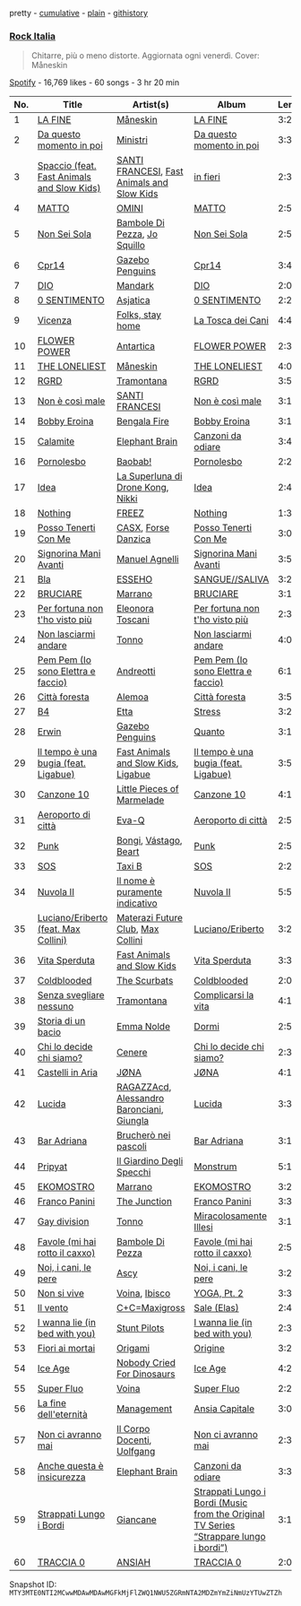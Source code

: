 pretty - [cumulative](/playlists/cumulative/37i9dQZF1DWViUlcvfltyZ.md) - [plain](/playlists/plain/37i9dQZF1DWViUlcvfltyZ) - [githistory](https://github.githistory.xyz/mackorone/spotify-playlist-archive/blob/main/playlists/plain/37i9dQZF1DWViUlcvfltyZ)

### [Rock Italia](https://open.spotify.com/playlist/37i9dQZF1DWViUlcvfltyZ)

> Chitarre, più o meno distorte\. Aggiornata ogni venerdì\. Cover: Måneskin

[Spotify](https://open.spotify.com/user/spotify) - 16,769 likes - 60 songs - 3 hr 20 min

| No. | Title | Artist(s) | Album | Length |
|---|---|---|---|---|
| 1 | [LA FINE](https://open.spotify.com/track/6DPE8tGV9lzKALNnvuY9dS) | [Måneskin](https://open.spotify.com/artist/0lAWpj5szCSwM4rUMHYmrr) | [LA FINE](https://open.spotify.com/album/5eZ98aKCgAQmEYNtueCoJK) | 3:20 |
| 2 | [Da questo momento in poi](https://open.spotify.com/track/5aMXkADzSKqZ5QGYWY9roY) | [Ministri](https://open.spotify.com/artist/6an9YCv0S0Mj3rsaD9Ahpz) | [Da questo momento in poi](https://open.spotify.com/album/1ALi5lN60hGaXWXX6q7GmO) | 3:32 |
| 3 | [Spaccio \(feat\. Fast Animals and Slow Kids\)](https://open.spotify.com/track/3QeGRIk6yOx6RRrXD2whlJ) | [SANTI FRANCESI](https://open.spotify.com/artist/3VsF47TUmv6WPsWjICe8VR), [Fast Animals and Slow Kids](https://open.spotify.com/artist/2n92OcdDhE5g2CpDI1rjH6) | [in fieri](https://open.spotify.com/album/1PbpWl95wrYdqDXQjGzZfD) | 2:34 |
| 4 | [MATTO](https://open.spotify.com/track/1ESnQ3jsJ1AgmMBgjv3LSy) | [OMINI](https://open.spotify.com/artist/1YKbZY8iou4AeIGqicpwAq) | [MATTO](https://open.spotify.com/album/5el7xAia4ALSa1KYSOIxWY) | 2:51 |
| 5 | [Non Sei Sola](https://open.spotify.com/track/2viAvSGY7YMcDa0fNlSXwk) | [Bambole Di Pezza](https://open.spotify.com/artist/2RucBHMHhR5LMQUoGO19OW), [Jo Squillo](https://open.spotify.com/artist/12w3NBZ8q6GnSfAzNy19Dl) | [Non Sei Sola](https://open.spotify.com/album/5Y405Tvpkm2PyIWBl6N5ph) | 2:58 |
| 6 | [Cpr14](https://open.spotify.com/track/0kNVayFfKaampXjb0fdOCy) | [Gazebo Penguins](https://open.spotify.com/artist/7w6Xdr6KK4A4g9OySnUOUN) | [Cpr14](https://open.spotify.com/album/1TT1RZ8aAGVy04DVcv9oBt) | 3:44 |
| 7 | [DIO](https://open.spotify.com/track/5rvSgBzvXLuRHNI6fAXArv) | [Mandark](https://open.spotify.com/artist/0Y6B1fQJ0pFHBzYRRN8Bp6) | [DIO](https://open.spotify.com/album/6wWyqa9Ry4Jxne32G7KN9p) | 2:02 |
| 8 | [0 SENTIMENTO](https://open.spotify.com/track/5WCw5MPG167COqxJu6c42Y) | [Asjatica](https://open.spotify.com/artist/5wu37JsDSxwAvkZIdYT3Nn) | [0 SENTIMENTO](https://open.spotify.com/album/5DzCgb5qGCuUBPB7DQuWFE) | 2:29 |
| 9 | [Vicenza](https://open.spotify.com/track/2UoqMxVRl4I5IgDRblSToW) | [Folks, stay home](https://open.spotify.com/artist/2HzkhtnJn3OBy557HAwDYH) | [La Tosca dei Cani](https://open.spotify.com/album/40Fngltav0uIo6x6cw20bM) | 4:44 |
| 10 | [FLOWER POWER](https://open.spotify.com/track/7AJ00s3H7TehVRdPN8ANou) | [Antartica](https://open.spotify.com/artist/3waKEzmxmiC9ZNDlCyL9Wb) | [FLOWER POWER](https://open.spotify.com/album/64R18cc1rLixwFQvTMKqLW) | 2:32 |
| 11 | [THE LONELIEST](https://open.spotify.com/track/1Ame8XTX6QHY0l0ahqUhgv) | [Måneskin](https://open.spotify.com/artist/0lAWpj5szCSwM4rUMHYmrr) | [THE LONELIEST](https://open.spotify.com/album/1DFNeS38zvoPkx9wwMEwbc) | 4:07 |
| 12 | [RGRD](https://open.spotify.com/track/4gmxEVlGmX2brjJBEm4Fqy) | [Tramontana](https://open.spotify.com/artist/2StHxIShAbfP5rp1uf2smy) | [RGRD](https://open.spotify.com/album/1EirmUuEp1El24sVa7Xf6s) | 3:53 |
| 13 | [Non è così male](https://open.spotify.com/track/34J9aaAIK8hx44I00gTm1y) | [SANTI FRANCESI](https://open.spotify.com/artist/3VsF47TUmv6WPsWjICe8VR) | [Non è così male](https://open.spotify.com/album/29vLnWfcp2RyY0xUnOIDhT) | 3:12 |
| 14 | [Bobby Eroina](https://open.spotify.com/track/5pjGcNO7ByZqoI95De96TG) | [Bengala Fire](https://open.spotify.com/artist/5B516AbC2BhNio4qvbDdNb) | [Bobby Eroina](https://open.spotify.com/album/3oaqK6gNrIAFVIFNgn53x7) | 3:15 |
| 15 | [Calamite](https://open.spotify.com/track/4rjM6Ju3F5XEqZ5XJEXdKb) | [Elephant Brain](https://open.spotify.com/artist/7seUm7aEVYUy5M61nVARgt) | [Canzoni da odiare](https://open.spotify.com/album/4i3LslAd4jo5F3tFCQ7CYd) | 3:46 |
| 16 | [Pornolesbo](https://open.spotify.com/track/5RmgabbGvfVIr2Wtl3r75e) | [Baobab!](https://open.spotify.com/artist/0P9V5EdqoioSs6GYNliMTt) | [Pornolesbo](https://open.spotify.com/album/4YpQqDBJkMlpTPWBExpk03) | 2:24 |
| 17 | [Idea](https://open.spotify.com/track/0AI35B8TuEtmz5ayf4dQR0) | [La Superluna di Drone Kong](https://open.spotify.com/artist/2yrGOWgivuL3OubJfHj5Xt), [Nikki](https://open.spotify.com/artist/1y9wN6EknDQynEF6123dXJ) | [Idea](https://open.spotify.com/album/3jG7ZwprmZW0PDoImjUL0H) | 2:45 |
| 18 | [Nothing](https://open.spotify.com/track/1rnHe2Pi76SGzyoYvXRBcb) | [FREEZ](https://open.spotify.com/artist/28vV7h4PvbAFJGNhkQQOE0) | [Nothing](https://open.spotify.com/album/4gb7fCkDqvfH5Xe5Dex8Md) | 1:33 |
| 19 | [Posso Tenerti Con Me](https://open.spotify.com/track/0SpalTBYUi9tZ66Ack8GcT) | [CASX](https://open.spotify.com/artist/2J1ivtTZT4Trce2QNrgnUU), [Forse Danzica](https://open.spotify.com/artist/7gRc1OIKFcDAlp6e3fVhAT) | [Posso Tenerti Con Me](https://open.spotify.com/album/1yJSX28RfmbnlkCLD2gyfJ) | 3:09 |
| 20 | [Signorina Mani Avanti](https://open.spotify.com/track/7pljhNu1HXO2TEYg1nLxAa) | [Manuel Agnelli](https://open.spotify.com/artist/1fLNnD2YIhtUR8VrX68As4) | [Signorina Mani Avanti](https://open.spotify.com/album/3ldHaKOt5xQ3puA16Q8Kcl) | 3:52 |
| 21 | [Bla](https://open.spotify.com/track/6gy6etySU0niUCPlyy11cp) | [ESSEHO](https://open.spotify.com/artist/2pVoUbHGWdqQhoaT8rMFsk) | [SANGUE//SALIVA](https://open.spotify.com/album/7s6MkBi98o4lHlyTNudqoQ) | 3:24 |
| 22 | [BRUCIARE](https://open.spotify.com/track/50K3P7uydZGdK2naBJeohX) | [Marrano](https://open.spotify.com/artist/0eH00KPe73zxJhguRiJRwY) | [BRUCIARE](https://open.spotify.com/album/4b5KqaR7e6S1q7OfTbZiXV) | 3:18 |
| 23 | [Per fortuna non t'ho visto più](https://open.spotify.com/track/4UUzOglsn0sSd4JvUq5iwr) | [Eleonora Toscani](https://open.spotify.com/artist/77d3usyZLz9TS7PBxGRVaD) | [Per fortuna non t'ho visto più](https://open.spotify.com/album/5ThHUuh06qZ58vOEEi1Z1j) | 2:31 |
| 24 | [Non lasciarmi andare](https://open.spotify.com/track/0ITzCELsdsvIX4h366BcAf) | [Tonno](https://open.spotify.com/artist/2bB6iVsARQK2KQiurz1nM7) | [Non lasciarmi andare](https://open.spotify.com/album/7kBpgxXddJr60AJF1EP5A1) | 4:02 |
| 25 | [Pem Pem \(Io sono Elettra e faccio\)](https://open.spotify.com/track/406l3Gfz3GUdmbrOBhA5DH) | [Andreotti](https://open.spotify.com/artist/4A2XLQQao9kRsNKf4YfKxJ) | [Pem Pem \(Io sono Elettra e faccio\)](https://open.spotify.com/album/6kN7YHy1mqESjJ64D8YQFD) | 6:17 |
| 26 | [Città foresta](https://open.spotify.com/track/4GPeaXpFwD2ju3fwnfZQ2Z) | [Alemoa](https://open.spotify.com/artist/0lswjSfiPA2bKp6PHlJISF) | [Città foresta](https://open.spotify.com/album/7Mb7CHDVdLUflxd9pKX21w) | 3:53 |
| 27 | [B4](https://open.spotify.com/track/471iPDomxfndXNESa4xg7C) | [Etta](https://open.spotify.com/artist/2U2hbzE2tUhswaUQipbQVB) | [Stress](https://open.spotify.com/album/4nWf8QLYNgmTLCZcyFeLJY) | 3:29 |
| 28 | [Erwin](https://open.spotify.com/track/1AgaLw689q2wdgfP7LpbtR) | [Gazebo Penguins](https://open.spotify.com/artist/7w6Xdr6KK4A4g9OySnUOUN) | [Quanto](https://open.spotify.com/album/3kwtSVF7s2Cy6nsoqFX531) | 3:17 |
| 29 | [Il tempo è una bugia \(feat\. Ligabue\)](https://open.spotify.com/track/7tl8kzo4DM62We5mgJRYNx) | [Fast Animals and Slow Kids](https://open.spotify.com/artist/2n92OcdDhE5g2CpDI1rjH6), [Ligabue](https://open.spotify.com/artist/7H8ZC8uHJMPZGLMApRRNIz) | [Il tempo è una bugia \(feat\. Ligabue\)](https://open.spotify.com/album/7oM4l6zPvDNo9WgT7J9pxq) | 3:58 |
| 30 | [Canzone 10](https://open.spotify.com/track/4kgotZC0lTFDC9VxshW705) | [Little Pieces of Marmelade](https://open.spotify.com/artist/6ap5FlXui4P9SWOKz98o9Z) | [Canzone 10](https://open.spotify.com/album/0na7MpYLhqiienk3tW9uSg) | 4:18 |
| 31 | [Aeroporto di città](https://open.spotify.com/track/5AobQ54GCauJZy45LStLg6) | [Eva\-Q](https://open.spotify.com/artist/3cBfELczRjo7xPOzgoBaS9) | [Aeroporto di città](https://open.spotify.com/album/5uu5BlWrM1msUIhiHlP04J) | 2:50 |
| 32 | [Punk](https://open.spotify.com/track/69SfBtxar6Ld6Wg0dQSFkr) | [Bongi](https://open.spotify.com/artist/3ehxbQ0letT4rNrzvp3SAq), [Vástago](https://open.spotify.com/artist/17oaBlHbOJj8u7HgDqv7RH), [Beart](https://open.spotify.com/artist/2FVeYpAaDkIoK4z1IRjXF3) | [Punk](https://open.spotify.com/album/6SYWYWGIBCQF0rUyjudbtc) | 2:58 |
| 33 | [SOS](https://open.spotify.com/track/5WOpY1zsEVZHJMHTftuIzw) | [Taxi B](https://open.spotify.com/artist/5FkcU4BVzPptuB6AjobZIL) | [SOS](https://open.spotify.com/album/28KZcEMzj3R0f0jSmuO6Bc) | 2:27 |
| 34 | [Nuvola II](https://open.spotify.com/track/6UobW347K3eotJka699l7a) | [Il nome è puramente indicativo](https://open.spotify.com/artist/5h8Td5L6oB3Fa8eI6mnBZN) | [Nuvola II](https://open.spotify.com/album/5RzRZucmRpkc309el2IyKr) | 5:53 |
| 35 | [Luciano/Eriberto \(feat\. Max Collini\)](https://open.spotify.com/track/4GEmquye0uXewzkuxaAJXB) | [Materazi Future Club](https://open.spotify.com/artist/3r3GpqKznuMo0r3ClPyrx2), [Max Collini](https://open.spotify.com/artist/3tOrLl8dmGYZyrAfid0Gqd) | [Luciano/Eriberto](https://open.spotify.com/album/4odpuX8jQngQQ9c9Mipt6s) | 3:22 |
| 36 | [Vita Sperduta](https://open.spotify.com/track/4s2JGsbchZ8fNiqhIPjCZq) | [Fast Animals and Slow Kids](https://open.spotify.com/artist/2n92OcdDhE5g2CpDI1rjH6) | [Vita Sperduta](https://open.spotify.com/album/0eeFAco3jtZzRFDD6cUl6q) | 3:36 |
| 37 | [Coldblooded](https://open.spotify.com/track/6ttVgUvfahHGsuyROn3vfB) | [The Scurbats](https://open.spotify.com/artist/4d8AvpY3Yxd7OitgKNnqGw) | [Coldblooded](https://open.spotify.com/album/2cozkJTxZVl5OmftKW5Toj) | 2:03 |
| 38 | [Senza svegliare nessuno](https://open.spotify.com/track/7Mar66ocny6SSA4bQqh4Sm) | [Tramontana](https://open.spotify.com/artist/2StHxIShAbfP5rp1uf2smy) | [Complicarsi la vita](https://open.spotify.com/album/3TdbgJaDqjkDtOizrUVC4z) | 4:17 |
| 39 | [Storia di un bacio](https://open.spotify.com/track/06KPJCrNZmp1QwG0kJhyUe) | [Emma Nolde](https://open.spotify.com/artist/5Ti3nqsUZsSrsk3qcOADjK) | [Dormi](https://open.spotify.com/album/0o43FP6kzT5GH7opmU9dCo) | 2:52 |
| 40 | [Chi lo decide chi siamo?](https://open.spotify.com/track/03sZbzvfpwP6biNYJKXIjI) | [Cenere](https://open.spotify.com/artist/4KyxWZEHk1zSgqFgg4VtGR) | [Chi lo decide chi siamo?](https://open.spotify.com/album/7ueBkug7HODYaBbQE7GqND) | 2:32 |
| 41 | [Castelli in Aria](https://open.spotify.com/track/5N8gGAxV3wP56aTXiFpqO9) | [JØNA](https://open.spotify.com/artist/3iG0m5jiTCFiM3Dkfn37zK) | [JØNA](https://open.spotify.com/album/24UZYTIAj4AJAYT1KFD4PQ) | 4:13 |
| 42 | [Lucida](https://open.spotify.com/track/4qR3eEUxdJWsV47UM1xlzs) | [RAGAZZAcd](https://open.spotify.com/artist/6lTvJHqB7bNnL7YCmeFNQp), [Alessandro Baronciani](https://open.spotify.com/artist/7pLL31FfCScLXL47auT67u), [Giungla](https://open.spotify.com/artist/2hXIoMXYA65EDbqyLMzr5r) | [Lucida](https://open.spotify.com/album/7oGLgcoV0yrJJACgWZsKZZ) | 3:32 |
| 43 | [Bar Adriana](https://open.spotify.com/track/1168KypL7NOio4ccumuODe) | [Brucherò nei pascoli](https://open.spotify.com/artist/39tpK31mZUPajAHF86AHsg) | [Bar Adriana](https://open.spotify.com/album/3st9TXc0K7h8TU3hlghgEw) | 3:15 |
| 44 | [Pripyat](https://open.spotify.com/track/4nj2V5hIvuDqC3naDe6JA2) | [Il Giardino Degli Specchi](https://open.spotify.com/artist/20ftPqYNYr79uuQF6XfWA6) | [Monstrum](https://open.spotify.com/album/0vKnHM72zHmy0NONDrls5i) | 5:13 |
| 45 | [EKOMOSTRO](https://open.spotify.com/track/1gPkmYuKbTfw5VdPCTpcNB) | [Marrano](https://open.spotify.com/artist/0eH00KPe73zxJhguRiJRwY) | [EKOMOSTRO](https://open.spotify.com/album/0ElZoCtcEi1ff0iSFIhG1j) | 3:23 |
| 46 | [Franco Panini](https://open.spotify.com/track/2rs9NJEszvoO27Y7nOtseo) | [The Junction](https://open.spotify.com/artist/2cqOnMxNuwhIwkMQBgj5J2) | [Franco Panini](https://open.spotify.com/album/6xYnxLBEx4JjuS7Bm7Ocur) | 3:31 |
| 47 | [Gay division](https://open.spotify.com/track/3IcAYELBteC0J76y30biJV) | [Tonno](https://open.spotify.com/artist/2bB6iVsARQK2KQiurz1nM7) | [Miracolosamente Illesi](https://open.spotify.com/album/5Amj4EQkJ54rt09Ztzn5R9) | 3:16 |
| 48 | [Favole \(mi hai rotto il caxxo\)](https://open.spotify.com/track/5Pqp4dJ2KgZRA4l3dIY9iX) | [Bambole Di Pezza](https://open.spotify.com/artist/2RucBHMHhR5LMQUoGO19OW) | [Favole \(mi hai rotto il caxxo\)](https://open.spotify.com/album/0YFbYRdWVJ8bqvjOSZ1D2v) | 2:53 |
| 49 | [Noi, i cani, le pere](https://open.spotify.com/track/7aTvnIzo5nzneTH8fZbv1F) | [Ascy](https://open.spotify.com/artist/55FuhpZgR650FmWWqAzDAa) | [Noi, i cani, le pere](https://open.spotify.com/album/25LLFZqjmY176uqqjcDlCe) | 3:20 |
| 50 | [Non si vive](https://open.spotify.com/track/27g2rz50khRGwHDuHmh1Pn) | [Voina](https://open.spotify.com/artist/4dju8CNgf5lL7VXgP3EAmo), [Ibisco](https://open.spotify.com/artist/048IEBDc0lctSV2QvGoH1G) | [YOGA, Pt\. 2](https://open.spotify.com/album/3JtM6J516f4jroMye7ewX4) | 3:32 |
| 51 | [Il vento](https://open.spotify.com/track/6vO8miBm2egYQXiDcsJshV) | [C+C=Maxigross](https://open.spotify.com/artist/4xD2DfxKGL6E8URwy6Sf37) | [Sale \(Elas\)](https://open.spotify.com/album/1mZdqKhXnngN363k2kXdA0) | 2:46 |
| 52 | [I wanna lie \(in bed with you\)](https://open.spotify.com/track/1mA8KzXJ0goaJZQBLW2zbw) | [Stunt Pilots](https://open.spotify.com/artist/5Q2syrsNfctel905QjIMXr) | [I wanna lie \(in bed with you\)](https://open.spotify.com/album/3h5epN8mjwW75vU5BcIJ0f) | 2:36 |
| 53 | [Fiori ai mortai](https://open.spotify.com/track/0Lcws78J2icfIs1184tiwY) | [Origami](https://open.spotify.com/artist/2z0MB92U117RLN71TMPolD) | [Origine](https://open.spotify.com/album/0a8prrTpWDjQ4jhPbiQZAw) | 3:23 |
| 54 | [Ice Age](https://open.spotify.com/track/1iBTutx1nwO5oijV0X9vIX) | [Nobody Cried For Dinosaurs](https://open.spotify.com/artist/2RQE2lqMvFUFA5u0znpkvo) | [Ice Age](https://open.spotify.com/album/0q1EYVfZLHtFLE4sUVQ8Kg) | 4:22 |
| 55 | [Super Fluo](https://open.spotify.com/track/2fKq9TUqeqDftjxOaWI4eU) | [Voina](https://open.spotify.com/artist/4dju8CNgf5lL7VXgP3EAmo) | [Super Fluo](https://open.spotify.com/album/59ehW9mlwFVkEhlLk23IzT) | 2:26 |
| 56 | [La fine dell'eternità](https://open.spotify.com/track/2DTSHEAcv2hUnVoRvYiOmo) | [Management](https://open.spotify.com/artist/5RRnJxnVoqmFFqZBXkAW3F) | [Ansia Capitale](https://open.spotify.com/album/2I6L45zp4O8twWUyAHirSj) | 3:04 |
| 57 | [Non ci avranno mai](https://open.spotify.com/track/69rYYzgRz9STrOZ7aARRLY) | [Il Corpo Docenti](https://open.spotify.com/artist/54fov0UfPlOOvOWid3VL7p), [Uolfgang](https://open.spotify.com/artist/2XltGObUBQdNTkAFIR0Av4) | [Non ci avranno mai](https://open.spotify.com/album/2uaDhcy5ty67ZrISRt3cFr) | 2:30 |
| 58 | [Anche questa è insicurezza](https://open.spotify.com/track/13OQSXkZmFmqjPmQZIRM5e) | [Elephant Brain](https://open.spotify.com/artist/7seUm7aEVYUy5M61nVARgt) | [Canzoni da odiare](https://open.spotify.com/album/4i3LslAd4jo5F3tFCQ7CYd) | 3:39 |
| 59 | [Strappati Lungo i Bordi](https://open.spotify.com/track/1tmxGSXmeKk5NjZh3hIG7v) | [Giancane](https://open.spotify.com/artist/5SHRnc9Tl14jqVV0CTr49B) | [Strappati Lungo i Bordi \(Music from the Original TV Series “Strappare lungo i bordi”\)](https://open.spotify.com/album/18jzdWKRrSxdgDr9IRe0RM) | 3:19 |
| 60 | [TRACCIA 0](https://open.spotify.com/track/70zx9awg1jUxyIRFaCbkXA) | [ANSIAH](https://open.spotify.com/artist/0TxLShiUYY5YzcUI6t5QdB) | [TRACCIA 0](https://open.spotify.com/album/58p4TduSmi2fRb3YUyaaea) | 2:08 |

Snapshot ID: `MTY3MTE0NTI2MCwwMDAwMDAwMGFkMjFlZWQ1NWU5ZGRmNTA2MDZmYmZiNmUzYTUwZTZh`
